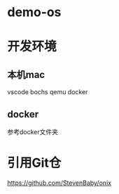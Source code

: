 # demo-os

# 开发环境
## 本机mac
vscode
bochs
qemu
docker

## docker
参考docker文件夹

# 引用Git仓
https://github.com/StevenBaby/onix